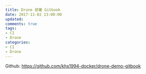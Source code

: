 ```yaml
---
title: Drone 部署 Gitbook
date: 2017-11-02 13:00:00
updated:
comments: true
tags:
- CI
- Drone
categories:
- CI
- Drone
---
```


Github: https://github.com/khs1994-docker/drone-demo-gitbook

<!--more-->
